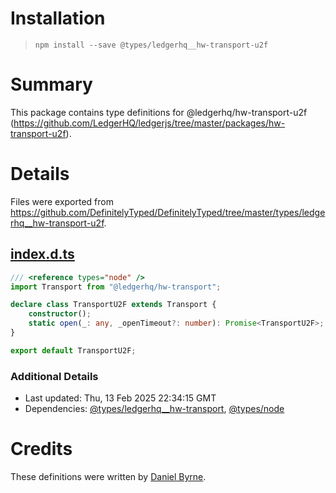 # Installation
> `npm install --save @types/ledgerhq__hw-transport-u2f`

# Summary
This package contains type definitions for @ledgerhq/hw-transport-u2f (https://github.com/LedgerHQ/ledgerjs/tree/master/packages/hw-transport-u2f).

# Details
Files were exported from https://github.com/DefinitelyTyped/DefinitelyTyped/tree/master/types/ledgerhq__hw-transport-u2f.
## [index.d.ts](https://github.com/DefinitelyTyped/DefinitelyTyped/tree/master/types/ledgerhq__hw-transport-u2f/index.d.ts)
````ts
/// <reference types="node" />
import Transport from "@ledgerhq/hw-transport";

declare class TransportU2F extends Transport {
    constructor();
    static open(_: any, _openTimeout?: number): Promise<TransportU2F>;
}

export default TransportU2F;

````

### Additional Details
 * Last updated: Thu, 13 Feb 2025 22:34:15 GMT
 * Dependencies: [@types/ledgerhq__hw-transport](https://npmjs.com/package/@types/ledgerhq__hw-transport), [@types/node](https://npmjs.com/package/@types/node)

# Credits
These definitions were written by [Daniel Byrne](https://github.com/danwbyrne).
